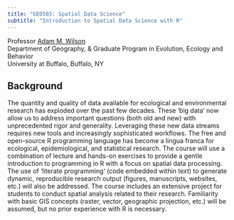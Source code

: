 ```yaml
---
title: "GEO503: Spatial Data Science"
subtitle: "Introduction to Spatial Data Science with R"
---
```


Professor <a href="http://adamwilson.us"> Adam M. Wilson </a><br>
Department of Geography, & Graduate Program in Evolution, Ecology and Behavior <br> 
University at Buffalo, Buffalo, NY

## Background
The quantity and quality of data available for ecological and environmental research has exploded over the past few decades. These ‘big data’ now allow us to address important questions (both old and new) with unprecedented rigor and generality.  Leveraging these new data streams requires new tools and increasingly sophisticated workflows. The free and open-source R programming language has become a lingua franca for ecological, epidemiological, and statistical research.  The course will use a combination of lecture and hands-on exercises to provide a gentle introduction to programming in R with a focus on spatial data processing.  The use of ‘literate programming’ (code embedded within text) to generate dynamic, reproducible research output (figures, manuscripts, websites, etc.) will also be addressed. The course includes an extensive project for students to conduct spatial analysis related to their research. Familiarity with basic GIS concepts (raster, vector, geographic projection, etc.) will be assumed, but no prior experience with R is necessary.
